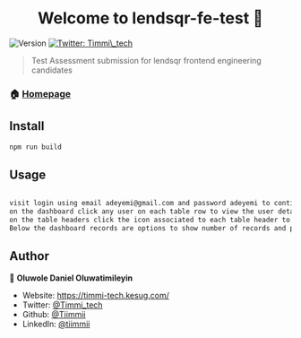 <h1 align="center">Welcome to lendsqr-fe-test 👋</h1>
<p>
  <img alt="Version" src="https://img.shields.io/badge/version-0.0.0-blue.svg?cacheSeconds=2592000" />
  <a href="https://twitter.com/Timmi\_tech" target="_blank">
    <img alt="Twitter: Timmi\_tech" src="https://img.shields.io/twitter/follow/Timmi\_tech.svg?style=social" />
  </a>
</p>

> Test Assessment submission for lendsqr frontend engineering candidates

### 🏠 [Homepage](https://lendsqr-fe-test-rose.vercel.app)

## Install

```sh
npm run build
```

## Usage

```sh

visit login using email adeyemi@gmail.com and password adeyemi to continue to dashboard.
on the dashboard click any user on each table row to view the user details.
on the table headers click the icon associated to each table header to filter users using options
Below the dashboard records are options to show number of records and paginations. Feel free to set accordingly
```

## Author

👤 **Oluwole Daniel Oluwatimileyin**

* Website: https://timmi-tech.kesug.com/
* Twitter: [@Timmi\_tech](https://twitter.com/Timmi\_tech)
* Github: [@Tiimmii](https://github.com/Tiimmii)
* LinkedIn: [@tiimmii](https://linkedin.com/in/tiimmii)